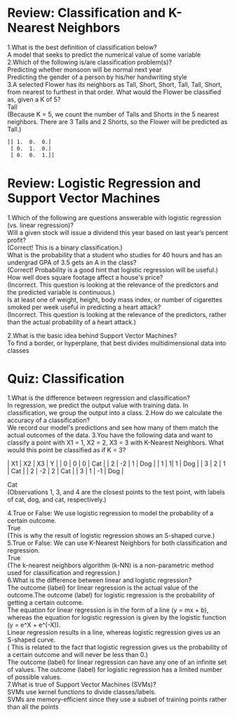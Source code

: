 # Review: Classification and K-Nearest Neighbors

1.W​hat is the best definition of classification below?  
A​ model that seeks to predict the numerical value of some variable  
2.Which of the following is/are classification problem(s)?  
Predicting whether monsoon will be normal next year  
Predicting the gender of a person by his/her handwriting style  
3.A selected Flower has its neighbors as Tall, Short, Short, Tall, Tall, Short, from nearest to furthest in that order. What would the Flower be classified as, given a K of 5?  
Tall  
(Because K = 5, we count the number of Talls and Shorts in the 5 nearest neighbors. There are 3 Talls and 2 Shorts, so the Flower will be predicted as Tall.)  





```html
[[ 1.  0.  0.]
 [ 0.  1.  0.]
 [ 0.  0.  1.]]
```

# Review: Logistic Regression and Support Vector Machines


1.W​hich of the following are questions answerable with logistic regression (vs. linear regression)?  
Will a given stock will issue a dividend this year based on last year’s percent profit?  
(C​orrect! This is a binary classification.)  
What is the probability that a student who studies for 40 hours and has an undergrad GPA of 3.5 gets an A in the class?  
(C​orrect! Probability is a good hint that logistic regression will be useful.)  
H​ow well does square footage affect a house's price?  
(I​ncorrect. This question is looking at the relevance of the predictors and the predicted variable is continuous.)  
Is at least one of weight, height, body mass index, or number of cigarettes smoked per week useful in predicting a heart attack?  
(I​ncorrect. This question is looking at the relevance of the predictors, rather than the actual probability of a heart attack.)  

2.W​hat is the basic idea behind Support Vector Machines?    
T​o find a border, or hyperplane, that best divides multidimensional data into classes  

# Quiz: Classification
1.W​hat is the difference between regression and classification?  
In r​egression, we predict the output value with training data. In classification, we group the output into a class.
2.How do we calculate the accuracy of a classification?  
W​e record our model's predictions and see how many of them match the actual outcomes of the data.
3.Y​ou have the following data and want to classify a point with X1 = 1, X2 = 2, X3 = 3 with K-Nearest Neighbors. What would this point be classified as if K = 3?  

| X1 | X2 | X3 | Y​ |
| 0​ | 0 | 0​ | Cat |
| 2​ | -​2 | 1​ | Dog |
| 1​ | 1​ | 1​ | D​og |
| 3​ | 2 | 1​ | C​at |
| 2​ | -​2 | 2​ | C​at |
| 3​ | 1 | -​1 | D​og |  

C​at  
(O​bservations 1, 3, and 4 are the closest points to the test point, with labels of cat, dog, and cat, respectively.)  

4.True or False: We use logistic regression to model the probability of a certain outcome.  
T​rue  
(This is why the result of logistic regression shows an S-shaped curve.)  
5.True or False: W​e can use K-Nearest Neighbors for both classification and regression.  
T​rue  
(The k-nearest neighbors algorithm (k-NN) is a non-parametric method used for classification and regression.)  
6.W​hat is the difference between linear and logistic regression?  
The outcome (label) for l​inear regression is the actual value of the outcome.The outcome (label) for logistic regression is the probability of getting a certain outcome.  
T​he equation for linear regression is in the form of a line (y = mx + b), whereas the equation for logistic regression is given by the logistic function (y = e^X + e^(-X)).  
L​inear regression results in a line, whereas logistic regression gives us an S-shaped curve.   
( This is related to the fact that logistic regression gives us the probability of a certain outcome and will never be less than 0.)   
The outcome (label) for l​inear regression can have any one of an infinite set of values. The outcome (label) for logistic regression has a limited number of possible values.  
7.W​hat is true of Support Vector Machines (SVMs)?  
S​VMs use kernel functions to divide classes/labels.  
S​VMs are memory-efficient since they use a subset of training points rather than all the points  
